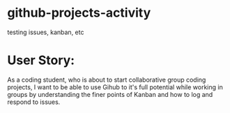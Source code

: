# github-projects-activity
testing issues, kanban, etc

# User Story:
As a coding student, who is about to start collaborative group coding projects, I want to be able to use Gihub to it's full potential while working in groups by understanding the finer points of Kanban and how to log and respond to issues.

